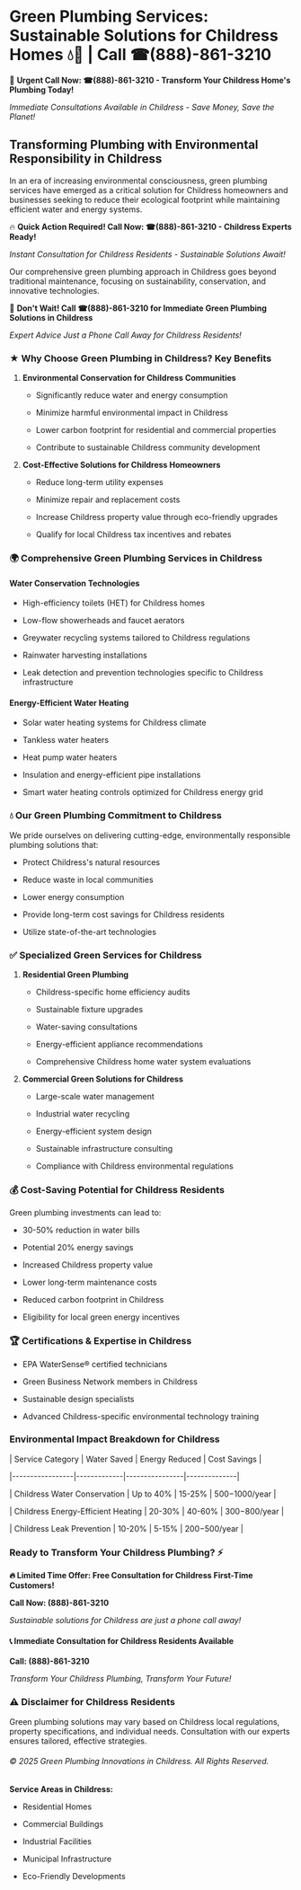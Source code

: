 # Green Plumbing Services: Sustainable Solutions for Childress Homes 💧🌿 | Call ☎(888)-861-3210

🚨 **Urgent Call Now: ☎(888)-861-3210 - Transform Your Childress Home's Plumbing Today!**
*Immediate Consultations Available in Childress - Save Money, Save the Planet!*

## Transforming Plumbing with Environmental Responsibility in Childress

In an era of increasing environmental consciousness, green plumbing services have emerged as a critical solution for Childress homeowners and businesses seeking to reduce their ecological footprint while maintaining efficient water and energy systems. 

🔥 **Quick Action Required! Call Now: ☎(888)-861-3210 - Childress Experts Ready!**
*Instant Consultation for Childress Residents - Sustainable Solutions Await!*

Our comprehensive green plumbing approach in Childress goes beyond traditional maintenance, focusing on sustainability, conservation, and innovative technologies.

🚨 **Don't Wait! Call ☎(888)-861-3210 for Immediate Green Plumbing Solutions in Childress**
*Expert Advice Just a Phone Call Away for Childress Residents!*

### ★ Why Choose Green Plumbing in Childress? Key Benefits

1. **Environmental Conservation for Childress Communities** 
   - Significantly reduce water and energy consumption
   - Minimize harmful environmental impact in Childress
   - Lower carbon footprint for residential and commercial properties
   - Contribute to sustainable Childress community development

2. **Cost-Effective Solutions for Childress Homeowners** 
   - Reduce long-term utility expenses
   - Minimize repair and replacement costs
   - Increase Childress property value through eco-friendly upgrades
   - Qualify for local Childress tax incentives and rebates

### 🌍 Comprehensive Green Plumbing Services in Childress

#### Water Conservation Technologies
- High-efficiency toilets (HET) for Childress homes
- Low-flow showerheads and faucet aerators
- Greywater recycling systems tailored to Childress regulations
- Rainwater harvesting installations
- Leak detection and prevention technologies specific to Childress infrastructure

#### Energy-Efficient Water Heating
- Solar water heating systems for Childress climate
- Tankless water heaters
- Heat pump water heaters
- Insulation and energy-efficient pipe installations
- Smart water heating controls optimized for Childress energy grid

### 💧 Our Green Plumbing Commitment to Childress

We pride ourselves on delivering cutting-edge, environmentally responsible plumbing solutions that:
- Protect Childress's natural resources
- Reduce waste in local communities
- Lower energy consumption
- Provide long-term cost savings for Childress residents
- Utilize state-of-the-art technologies

### ✅ Specialized Green Services for Childress

1. **Residential Green Plumbing**
   - Childress-specific home efficiency audits
   - Sustainable fixture upgrades
   - Water-saving consultations
   - Energy-efficient appliance recommendations
   - Comprehensive Childress home water system evaluations

2. **Commercial Green Solutions for Childress**
   - Large-scale water management
   - Industrial water recycling
   - Energy-efficient system design
   - Sustainable infrastructure consulting
   - Compliance with Childress environmental regulations

### 💰 Cost-Saving Potential for Childress Residents

Green plumbing investments can lead to:
- 30-50% reduction in water bills
- Potential 20% energy savings
- Increased Childress property value
- Lower long-term maintenance costs
- Reduced carbon footprint in Childress
- Eligibility for local green energy incentives

### 🏆 Certifications & Expertise in Childress

- EPA WaterSense® certified technicians
- Green Business Network members in Childress
- Sustainable design specialists
- Advanced Childress-specific environmental technology training

### Environmental Impact Breakdown for Childress

| Service Category | Water Saved | Energy Reduced | Cost Savings |
|-----------------|-------------|----------------|--------------|
| Childress Water Conservation | Up to 40% | 15-25% | $500-$1000/year |
| Childress Energy-Efficient Heating | 20-30% | 40-60% | $300-$800/year |
| Childress Leak Prevention | 10-20% | 5-15% | $200-$500/year |

### Ready to Transform Your Childress Plumbing? ⚡

**🔥 Limited Time Offer: Free Consultation for Childress First-Time Customers!**

**Call Now: (888)-861-3210**
*Sustainable solutions for Childress are just a phone call away!*

#### 📞 Immediate Consultation for Childress Residents Available

**Call: (888)-861-3210**
*Transform Your Childress Plumbing, Transform Your Future!*

### ⚠️ Disclaimer for Childress Residents

Green plumbing solutions may vary based on Childress local regulations, property specifications, and individual needs. Consultation with our experts ensures tailored, effective strategies.

###### © 2025 Green Plumbing Innovations in Childress. All Rights Reserved.

**Service Areas in Childress:** 
- Residential Homes
- Commercial Buildings
- Industrial Facilities
- Municipal Infrastructure
- Eco-Friendly Developments